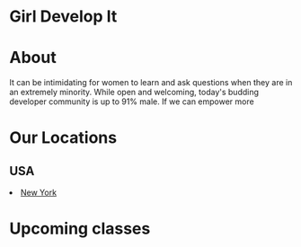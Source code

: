 

<h1>Girl Develop It</h1>

</body>
</html>
<h1>About</h1>
It can be intimidating for women to learn and ask questions when they are in an extremely minority. While open and welcoming, today's budding developer community is up to 91% male. If we can empower more
<h1>Our Locations</h1>
<h2>USA</h2>
<li><a href="#"> New York</a></li>
<h1>Upcoming classes</h1>
